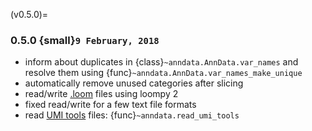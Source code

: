 (v0.5.0)=
### 0.5.0 {small}`9 February, 2018`

- inform about duplicates in {class}`~anndata.AnnData.var_names` and resolve them using {func}`~anndata.AnnData.var_names_make_unique`
- automatically remove unused categories after slicing
- read/write [.loom](https://loompy.org) files using loompy 2
- fixed read/write for a few text file formats
- read [UMI tools] files: {func}`~anndata.read_umi_tools`

[umi tools]: https://github.com/CGATOxford/UMI-tools
